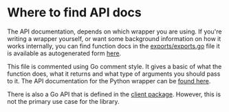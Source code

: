 # Where to find API docs
The API documentation, depends on which wrapper you are using. If you're writing a wrapper yourself, or want some background information on how it works internally, you can find function docs in the [exports/exports.go](https://github.com/eduvpn/eduvpn-common/blob/v2/exports/exports.go) file it is available as autogenerated form [here](./functiondocs.md).

This file is commented using Go comment style. It gives a basic of what the function does, what it returns and what type of arguments you should pass to it. The API documentation for the Python wrapper can be [found here](https://eduvpn.github.io/eduvpn-common/api/python/rtd/index.html).

There is also a Go API that is defined in the [client package](https://github.com/eduvpn/eduvpn-common/tree/v2/client). However, this is not the primary use case for the library.
